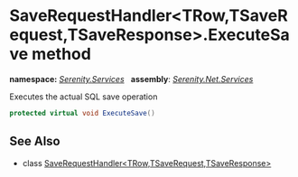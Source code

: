 # SaveRequestHandler&lt;TRow,TSaveRequest,TSaveResponse&gt;.ExecuteSave method
**namespace:** *[Serenity.Services](../../README.md#serenity.services-namespace)*   **assembly**: *[Serenity.Net.Services](../../README.md)*

Executes the actual SQL save operation

```csharp
protected virtual void ExecuteSave()
```

## See Also

* class [SaveRequestHandler&lt;TRow,TSaveRequest,TSaveResponse&gt;](../SaveRequestHandler-3.md)